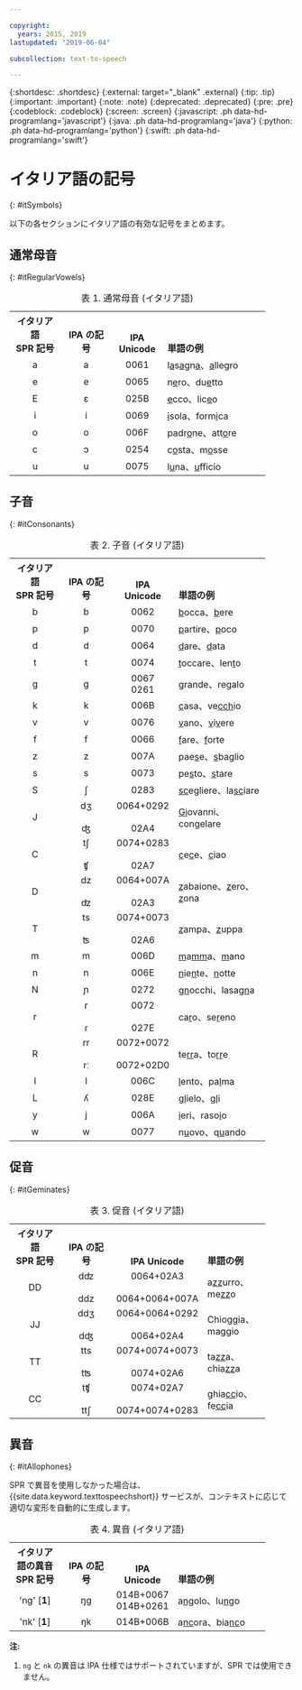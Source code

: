 ```yaml
---

copyright:
  years: 2015, 2019
lastupdated: "2019-06-04"

subcollection: text-to-speech

---
```


{:shortdesc: .shortdesc}
{:external: target="_blank" .external}
{:tip: .tip}
{:important: .important}
{:note: .note}
{:deprecated: .deprecated}
{:pre: .pre}
{:codeblock: .codeblock}
{:screen: .screen}
{:javascript: .ph data-hd-programlang='javascript'}
{:java: .ph data-hd-programlang='java'}
{:python: .ph data-hd-programlang='python'}
{:swift: .ph data-hd-programlang='swift'}

# イタリア語の記号
{: #itSymbols}

以下の各セクションにイタリア語の有効な記号をまとめます。

## 通常母音
{: #itRegularVowels}

<table style="width:90%">
  <caption>表 1. 通常母音 (イタリア語)</caption>
  <tr>
    <th style="width:20%; text-align:center; vertical-align:bottom">
      イタリア語<br/>SPR 記号
    </th>
    <th style="width:20%; text-align:center; vertical-align:bottom">
      IPA の記号
    </th>
    <th style="width:20%; text-align:center; vertical-align:bottom">
      IPA Unicode
    </th>
    <th style="text-align:left; vertical-align:bottom">
      単語の例
    </th>
  </tr>
  <tr>
    <td style="text-align:center">
      a
    </td>
    <td style="text-align:center">
      a
    </td>
    <td style="text-align:center">
      0061
    </td>
    <td>
      l<u>a</u>s<u>a</u>gn<u>a</u>、<u>a</u>llegro
    </td>
  </tr>
  <tr>
    <td style="text-align:center">
      e
    </td>
    <td style="text-align:center">
      e
    </td>
    <td style="text-align:center">
      0065
    </td>
    <td>
      n<u>e</u>ro、du<u>e</u>tto
    </td>
  </tr>
  <tr>
    <td style="text-align:center">
      E
    </td>
    <td style="text-align:center">
      &#603;
    </td>
    <td style="text-align:center">
      025B
    </td>
    <td>
      <u>e</u>cco、lic<u>e</u>o
    </td>
  </tr>
  <tr>
    <td style="text-align:center">
      i
    </td>
    <td style="text-align:center">
      i
    </td>
    <td style="text-align:center">
      0069
    </td>
    <td>
      <u>i</u>sola、form<u>i</u>ca
    </td>
  </tr>
  <tr>
    <td style="text-align:center">
      o
    </td>
    <td style="text-align:center">
      o
    </td>
    <td style="text-align:center">
      006F
    </td>
    <td>
      padr<u>o</u>ne、att<u>o</u>re
    </td>
  </tr>
  <tr>
    <td style="text-align:center">
      c
    </td>
    <td style="text-align:center">
      &#596;
    </td>
    <td style="text-align:center">
      0254
    </td>
    <td>
      c<u>o</u>sta、m<u>o</u>sse
    </td>
  </tr>
  <tr>
    <td style="text-align:center">
      u
    </td>
    <td style="text-align:center">
      u
    </td>
    <td style="text-align:center">
      0075
    </td>
    <td>
      l<u>u</u>na、<u>u</u>fficio
    </td>
  </tr>
</table>

## 子音
{: #itConsonants}

<table style="width:90%">
  <caption>表 2. 子音 (イタリア語)</caption>
  <tr>
    <th style="width:20%; text-align:center; vertical-align:bottom">
      イタリア語<br/>SPR 記号
    </th>
    <th style="width:20%; text-align:center; vertical-align:bottom">
      IPA の記号
    </th>
    <th style="width:20%; text-align:center; vertical-align:bottom">
      IPA Unicode
    </th>
    <th style="text-align:left; vertical-align:bottom">
      単語の例
    </th>
  </tr>
  <tr>
    <td style="text-align:center">
      b
    </td>
    <td style="text-align:center">
      b
    </td>
    <td style="text-align:center">
      0062
    </td>
    <td>
      <u>b</u>occa、<u>b</u>ere
    </td>
  </tr>
  <tr>
    <td style="text-align:center">
      p
    </td>
    <td style="text-align:center">
      p
    </td>
    <td style="text-align:center">
      0070
    </td>
    <td>
      <u>p</u>artire、<u>p</u>oco
    </td>
  </tr>
  <tr>
    <td style="text-align:center">
      d
    </td>
    <td style="text-align:center">
      d
    </td>
    <td style="text-align:center">
      0064
    </td>
    <td>
      <u>d</u>are、<u>d</u>ata
    </td>
  </tr>
  <tr>
    <td style="text-align:center">
      t
    </td>
    <td style="text-align:center">
      t
    </td>
    <td style="text-align:center">
      0074
    </td>
    <td>
      <u>t</u>occare、len<u>t</u>o
    </td>
  </tr>
  <tr>
    <td style="text-align:center">
      g
    </td>
    <td style="text-align:center">
      g
    </td>
    <td style="text-align:center">
      0067<br/>
      0261
    </td>
    <td>
      <u>g</u>rande、re<u>g</u>alo
    </td>
  </tr>
  <tr>
    <td style="text-align:center">
      k
    </td>
    <td style="text-align:center">
      k
    </td>
    <td style="text-align:center">
      006B
    </td>
    <td>
      <u>c</u>asa、ve<u>cch</u>io
    </td>
  </tr>
  <tr>
    <td style="text-align:center">
      v
    </td>
    <td style="text-align:center">
      v
    </td>
    <td style="text-align:center">
      0076
    </td>
    <td>
      <u>v</u>ano、<u>v</u>i<u>v</u>ere
    </td>
  </tr>
  <tr>
    <td style="text-align:center">
      f
    </td>
    <td style="text-align:center">
      f
    </td>
    <td style="text-align:center">
      0066
    </td>
    <td>
      <u>f</u>are、<u>f</u>orte
    </td>
  </tr>
  <tr>
    <td style="text-align:center">
      z
    </td>
    <td style="text-align:center">
      z
    </td>
    <td style="text-align:center">
      007A
    </td>
    <td>
      pae<u>s</u>e、<u>s</u>baglio
    </td>
  </tr>
  <tr>
    <td style="text-align:center">
      s
    </td>
    <td style="text-align:center">
      s
    </td>
    <td style="text-align:center">
      0073
    </td>
    <td>
      pe<u>s</u>to、<u>s</u>tare
    </td>
  </tr>
  <tr>
    <td style="text-align:center">
      S
    </td>
    <td style="text-align:center">
      &#643;
    </td>
    <td style="text-align:center">
      0283
    </td>
    <td>
      <u>sc</u>egliere、la<u>sc</u>iare
    </td>
  </tr>
  <tr>
    <td style="text-align:center">
      J
    </td>
    <td style="text-align:center">
      d&#658;<br/><br/>
      &#676;
    </td>
    <td style="text-align:center">
      0064+0292<br/><br/>
      02A4
    </td>
    <td>
      <u>Gi</u>ovanni、con<u>g</u>elare
    </td>
  </tr>
  <tr>
    <td style="text-align:center">
      C
    </td>
    <td style="text-align:center">
      t&#643;<br/><br/>
      &#679;
    </td>
    <td style="text-align:center">
      0074+0283<br/><br/>
      02A7
    </td>
    <td>
      <u>c</u>e<u>c</u>e、<u>c</u>iao
    </td>
  </tr>
  <tr>
    <td style="text-align:center">
      D
    </td>
    <td style="text-align:center">
      dz<br/><br/>
      &#675;
    </td>
    <td style="text-align:center">
      0064+007A<br/><br/>
      02A3
    </td>
    <td>
      <u>z</u>abaione、<u>z</u>ero、<u>z</u>ona
    </td>
  </tr>
  <tr>
    <td style="text-align:center">
      T
    </td>
    <td style="text-align:center">
      ts<br/><br/>
      &#678;
    </td>
    <td style="text-align:center">
      0074+0073<br/><br/>
      02A6
    </td>
    <td>
      <u>z</u>ampa、<u>z</u>uppa
    </td>
  </tr>
  <tr>
    <td style="text-align:center">
      m
    </td>
    <td style="text-align:center">
      m
    </td>
    <td style="text-align:center">
      006D
    </td>
    <td>
      <u>m</u>a<u>mm</u>a、<u>m</u>ano
    </td>
  </tr>
  <tr>
    <td style="text-align:center">
      n
    </td>
    <td style="text-align:center">
      n
    </td>
    <td style="text-align:center">
      006E
    </td>
    <td>
      <u>n</u>ie<u>n</u>te、<u>n</u>otte
    </td>
  </tr>
  <tr>
    <td style="text-align:center">
      N
    </td>
    <td style="text-align:center">
      &#626;
    </td>
    <td style="text-align:center">
      0272
    </td>
    <td>
      <u>gn</u>occhi、lasa<u>gn</u>a
    </td>
  </tr>
  <tr>
    <td style="text-align:center">
      r
    </td>
    <td style="text-align:center">
      r<br/><br/>
      &#638;
    </td>
    <td style="text-align:center">
      0072<br/><br/>
      027E
    </td>
    <td>
      ca<u>r</u>o、se<u>r</u>eno
    </td>
  </tr>
  <tr>
    <td style="text-align:center">
      R
    </td>
    <td style="text-align:center">
      rr<br/><br/>
      r&#720;
    </td>
    <td style="text-align:center">
      0072+0072<br/><br/>
      0072+02D0
    </td>
    <td>
      te<u>rr</u>a、to<u>rr</u>e
    </td>
  </tr>
  <tr>
    <td style="text-align:center">
      l
    </td>
    <td style="text-align:center">
      l
    </td>
    <td style="text-align:center">
      006C
    </td>
    <td>
      <u>l</u>ento、pa<u>l</u>ma
    </td>
  </tr>
  <tr>
    <td style="text-align:center">
      L
    </td>
    <td style="text-align:center">
      &#654;
    </td>
    <td style="text-align:center">
      028E
    </td>
    <td>
      <u>gl</u>ielo、<u>gl</u>i
    </td>
  </tr>
  <tr>
    <td style="text-align:center">
      y
    </td>
    <td style="text-align:center">
      j
    </td>
    <td style="text-align:center">
      006A
    </td>
    <td>
      <u>i</u>eri、raso<u>i</u>o
    </td>
  </tr>
  <tr>
    <td style="text-align:center">
      w
    </td>
    <td style="text-align:center">
      w
    </td>
    <td style="text-align:center">
      0077
    </td>
    <td>
      n<u>u</u>ovo、q<u>u</u>ando
    </td>
  </tr>
</table>

## 促音
{: #itGeminates}

<table style="width:90%">
  <caption>表 3. 促音 (イタリア語)</caption>
  <tr>
    <th style="width:20%; text-align:center; vertical-align:bottom">
      イタリア語<br/>SPR 記号
    </th>
    <th style="width:20%; text-align:center; vertical-align:bottom">
      IPA の記号
    </th>
    <th style="width:20%; text-align:center; vertical-align:bottom">
      IPA Unicode
    </th>
    <th style="text-align:left; vertical-align:bottom">
      単語の例
    </th>
  </tr>
  <tr>
    <td style="text-align:center">
      DD
    </td>
    <td style="text-align:center">
      d&#675;<br/><br/>
      ddz
    </td>
    <td style="text-align:center">
      0064+02A3<br/><br/>
      0064+0064+007A
    </td>
    <td>
      a<u>zz</u>urro、me<u>zz</u>o
    </td>
  </tr>
  <tr>
    <td style="text-align:center">
      JJ
    </td>
    <td style="text-align:center">
      dd&#658;<br/><br/>
      d&#676;
    </td>
    <td style="text-align:center">
      0064+0064+0292<br/><br/>
      0064+02A4
    </td>
    <td>
      Chio<u>gg</u>ia、ma<u>gg</u>io
    </td>
  </tr>
  <tr>
    <td style="text-align:center">
      TT
    </td>
    <td style="text-align:center">
      tts<br/><br/>
      t&#678;
    </td>
    <td style="text-align:center">
      0074+0074+0073<br/><br/>
      0074+02A6
    </td>
    <td>
      ta<u>zz</u>a、chia<u>zz</u>a
    </td>
  </tr>
  <tr>
    <td style="text-align:center">
      CC
    </td>
    <td style="text-align:center">
      t&#679;<br/><br/>
      tt&#643;
    </td>
    <td style="text-align:center">
      0074+02A7<br/><br/>
      0074+0074+0283
    </td>
    <td>
      ghia<u>cc</u>io、fe<u>cc</u>ia
    </td>
  </tr>
</table>

## 異音
{: #itAllophones}

SPR で異音を使用しなかった場合は、{{site.data.keyword.texttospeechshort}} サービスが、コンテキストに応じて適切な変形を自動的に生成します。

<table style="width:90%">
  <caption>表 4. 異音 (イタリア語)</caption>
  <tr>
    <th style="width:20%; text-align:center; vertical-align:bottom">
      イタリア語の異音<br/>SPR 記号
    </th>
    <th style="width:20%; text-align:center; vertical-align:bottom">
      IPA の記号
    </th>
    <th style="width:20%; text-align:center; vertical-align:bottom">
      IPA Unicode
    </th>
    <th style="text-align:left; vertical-align:bottom">
      単語の例
    </th>
  </tr>
  <tr>
    <td style="text-align:center">
      'ng' [<strong>1</strong>]
    </td>
    <td style="text-align:center">
      &#331;g
    </td>
    <td style="text-align:center">
      014B+0067<br/>
      014B+0261
    </td>
    <td>
      a<u>ng</u>olo、lu<u>ng</u>o
    </td>
  </tr>
  <tr>
    <td style="text-align:center">
      'nk' [<strong>1</strong>]
    </td>
    <td style="text-align:center">
      &#331;k
    </td>
    <td style="text-align:center">
      014B+006B
    </td>
    <td>
      a<u>nc</u>ora、bia<u>nc</u>o
    </td>
  </tr>
</table>

**注:**

1.  `ng` と `nk` の異音は IPA 仕様ではサポートされていますが、SPR では使用できません。
